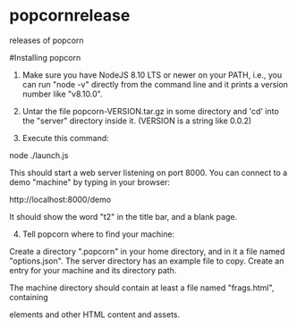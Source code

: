 # popcornrelease
releases of popcorn

#Installing popcorn

1. Make sure you have NodeJS 8.10 LTS or newer on your PATH, i.e., you
can run "node -v" directly from the command line and it prints a
version number like "v8.10.0".

2. Untar the file popcorn-VERSION.tar.gz in some directory and 'cd' into
the "server" directory inside it. (VERSION is a string like 0.0.2)

3. Execute this command:

node ./launch.js

This should start a web server listening on port 8000. You can connect
to a demo "machine" by typing in your browser:

http://localhost:8000/demo

It should show the word "t2" in the title bar, and a blank page.

4. Tell popcorn where to find your machine:

Create a directory ".popcorn" in your home directory, and in it a file
named "options.json". The server directory has an example file to copy.
Create an entry for your machine and its directory path.

The machine directory should contain at least a file named
"frags.html", containing <div> elements and other HTML content and
assets.


